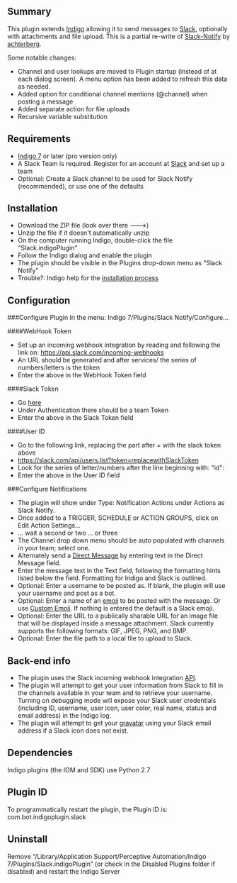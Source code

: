 ## Summary
This plugin extends [Indigo](http://www.indigodomo.com) allowing it to send messages to [Slack](https://slack.com), optionally with attachments and file upload.  This is a partial re-write of [Slack-Notify](https://github.com/achterberg/slack-notify) by [achterberg](https://github.com/achterberg).

Some notable changes:
* Channel and user lookups are moved to Plugin startup (instead of at each dialog screen).  A menu option has been added to refresh this data as needed.
* Added option for conditional channel mentions (@channel) when posting a message
* Added separate action for file uploads
* Recursive variable substitution



## Requirements
* [Indigo 7](http://www.indigodomo.com/index.html) or later (pro version only)
* A Slack Team is required. Register for an account at [Slack](https://slack.com) and set up a team
* Optional: Create a Slack channel to be used for Slack Notify (recommended), or use one of the defaults

## Installation
* Download the ZIP file (look over there --->)
* Unzip the file if it doesn't automatically unzip
* On the computer running Indigo, double-click the file "Slack.indigoPlugin"
* Follow the Indigo dialog and enable the plugin
* The plugin should be visible in the Plugins drop-down menu as "Slack Notify"
* Trouble?: Indigo help for the [installation process](http://wiki.indigodomo.com/doku.php?id=indigo_6_documentation:getting_started)

## Configuration
###Configure Plugin
In the menu: Indigo 7/Plugins/Slack Notify/Configure...
  
####WebHook Token
  * Set up an incoming webhook integration by reading and following the link on: https://api.slack.com/incoming-webhooks
  * An URL should be generated and after services/ the series of numbers/letters is the token
  * Enter the above in the WebHook Token field
  
####Slack Token
  * Go [here](https://api.slack.com/web)
  * Under Authentication there should be a team Token
  * Enter the above in the Slack Token field
  
####User ID
  * Go to the following link, replacing the part after = with the slack token above
  * https://slack.com/api/users.list?token=replacewithSlackToken
  * Look for the series of letter/numbers after the line beginning with: "id":
  * Enter the above in the User ID field
  
###Configure Notifications
  * The plugin will show under Type: Notification Actions under Actions as Slack Notify.
  * Once added to a TRIGGER, SCHEDULE or ACTION GROUPS, click on Edit Action Settings...
  * ... wait a second or two ... or three
  * The Channel drop down menu should be auto populated with channels in your team; select one.
  * Alternately send a [Direct Message](https://slack.zendesk.com/hc/en-us/articles/202009646-Using-channel-group-everyone) by entering text in the Direct Message field.
  * Enter the message text in the Text field, following the formatting hints listed below the field. Formatting for Indigo and Slack is outlined.
  * Optional: Enter a username to be posted as. If blank, the plugin will use your username and post as a bot.
  * Optional: Enter a name of an [emoji](http://www.emoji-cheat-sheet.com) to be posted with the message. Or use [Custom Emoji](https://my.slack.com/customize/emoji). If nothing is entered the default is a Slack emoji.
  * Optional: Enter the URL to a publically sharable URL for an image file that will be displayed inside a message attachment. Slack currently supports the following formats: GIF, JPEG, PNG, and BMP.
  * Optional: Enter the file path to a local file to upload to Slack.

## Back-end info
* The plugin uses the Slack incoming webhook integration [API](https://api.slack.com/incoming-webhooks).
* The plugin will attempt to get your user information from Slack to fill in the channels available in your team and to retrieve your username. Turning on debugging mode will expose your Slack user credentials (including ID, username, user icon, user color, real name, status and email address) in the Indigo log.
* The plugin will attempt to get your [gravatar](http://gravatar.com) using your Slack email address if a Slack icon does not exist.

## Dependencies
Indigo plugins (the IOM and SDK) use Python 2.7

## Plugin ID
To programmatically restart the plugin, the Plugin ID is: com.bot.indigoplugin.slack

## Uninstall
Remove “/Library/Application Support/Perceptive Automation/Indigo 7/Plugins/Slack.indigoPlugin” (or check in the Disabled Plugins folder if disabled) and restart the Indigo Server

